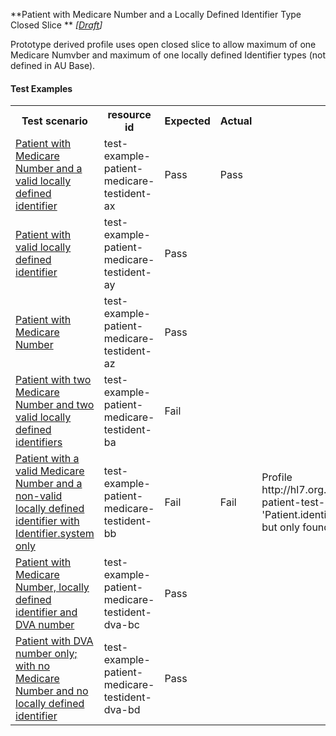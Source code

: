 **Patient with Medicare Number and a Locally Defined Identifier Type Closed Slice ** *[[Draft](http://hl7.org/fhir/r4/valueset-publication-status.html)]*

Prototype derived profile uses open closed slice to allow maximum of one Medicare Numvber and maximum of one locally defined Identifier types (not defined in AU Base).

#### Test Examples

<table class="list" style="width:100%">
    <colgroup>
       <col span="1" style="width: 19%;"/>
       <col span="1" style="width: 25%;"/>
       <col span="1" style="width: 10%;"/>
       <col span="1" style="width: 10%;"/>
       <col span="1" style="width: 20%;"/>
    </colgroup>
	<tbody>
      <tr>
        <th>Test scenario</th>
        <th>resource id</th>
        <th>Expected</th>
        <th>Actual</th>
		<th>Notes</th>
      </tr>
      <tr>
        <td><a href="Patient-test-example-patient-medicare-testident-ax.html">Patient with Medicare Number and a valid locally defined identifier</a></td>
        <td>test-example-patient-medicare-testident-ax</td>
        <td>Pass</td>
        <td>Pass</td>
        <td></td>
      </tr>
      <tr>
        <td><a href="Patient-test-example-patient-medicare-testident-ay.html">Patient with valid locally defined identifier</a></td>
        <td>test-example-patient-medicare-testident-ay</td>
        <td>Pass</td>
        <td></td>
        <td></td>
      </tr>
      <tr>
        <td><a href="Patient-test-example-patient-medicare-testident-az.html">Patient with Medicare Number</a></td>
        <td>test-example-patient-medicare-testident-az</td>
        <td>Pass</td>
        <td></td>
        <td></td>
      </tr>
      <tr>
        <td><a href="Patient-test-example-patient-medicare-testident-ba.html">Patient with two Medicare Number and two valid locally defined identifiers</a></td>
        <td>test-example-patient-medicare-testident-ba</td>
        <td>Fail</td>
        <td></td>
        <td></td>
      </tr>
      <tr>
        <td><a href="Patient-test-example-patient-medicare-testident-bb.html">Patient with a valid Medicare Number and a non-valid locally defined identifier with Identifier.system only</a></td>
        <td>test-example-patient-medicare-testident-bb</td>
        <td>Fail</td>
        <td>Fail</td>
        <td>Profile http://hl7.org.au/fhir/StructureDefinition/identifier-patient-test-ident, Element 'Patient.identifier[1].value': minimum required = 1, but only found 0</td>
      </tr>
      <tr>
        <td><a href="Patient-test-example-patient-medicare-testident-dva-bc.html">Patient with Medicare Number, locally defined identifier and DVA number</a></td>
        <td>test-example-patient-medicare-testident-dva-bc</td>
        <td>Pass</td>
        <td></td>
        <td></td>
      </tr>
      <tr>
        <td><a href="Patient-test-example-patient-medicare-testident-dva-bd.html">Patient with DVA number only; with no Medicare Number and no locally defined identifier</a></td>
        <td>test-example-patient-medicare-testident-dva-bd</td>
        <td>Pass</td>
        <td></td>
        <td></td>
      </tr>
     </tbody>
</table>